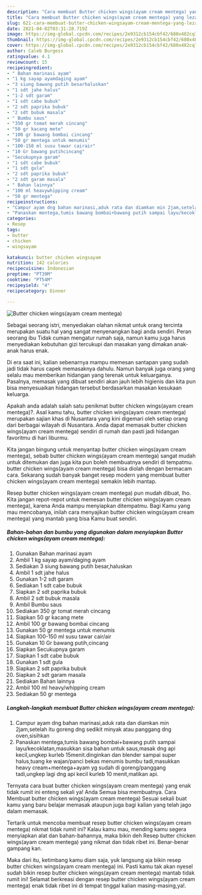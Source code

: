 ```yaml
---
description: "Cara membuat Butter chicken wings(ayam cream mentega) yang lezat Untuk Jualan"
title: "Cara membuat Butter chicken wings(ayam cream mentega) yang lezat Untuk Jualan"
slug: 621-cara-membuat-butter-chicken-wingsayam-cream-mentega-yang-lezat-untuk-jualan
date: 2021-04-02T03:31:28.719Z
image: https://img-global.cpcdn.com/recipes/2e9312cb154cbf42/680x482cq70/butter-chicken-wingsayam-cream-mentega-foto-resep-utama.jpg
thumbnail: https://img-global.cpcdn.com/recipes/2e9312cb154cbf42/680x482cq70/butter-chicken-wingsayam-cream-mentega-foto-resep-utama.jpg
cover: https://img-global.cpcdn.com/recipes/2e9312cb154cbf42/680x482cq70/butter-chicken-wingsayam-cream-mentega-foto-resep-utama.jpg
author: Caleb Burgess
ratingvalue: 4.1
reviewcount: 15
recipeingredient:
- " Bahan marinasi ayam"
- "1 kg sayap ayamdaging ayam"
- "3 siung bawang putih besarhaluskan"
- "1 sdt jahe halus"
- "1-2 sdt garam"
- "1 sdt cabe bubuk"
- "2 sdt paprika bubuk"
- "2 sdt bubuk masala"
- " Bumbu saus"
- "350 gr tomat merah cincang"
- "50 gr kacang mete"
- "100 gr bawang bombai cincang"
- "50 gr mentega untuk menumis"
- "100-150 ml susu tawar cairair"
- "10 Gr bawang putihcincang"
- "Secukupnya garam"
- "1 sdt cabe bubuk"
- "1 sdt gula"
- "2 sdt paprika bubuk"
- "2 sdt garam masala"
- " Bahan lainnya"
- "100 ml heavywhipping cream"
- "50 gr mentega"
recipeinstructions:
- "Campur ayam dng bahan marinasi,aduk rata dan diamkan min 2jam,setelah itu goreng dng sedikit minyak atau panggang dng oven,sisihkan"
- "Panaskan mentega,tumis bawang bombai+bawang putih sampai layu/kecoklatan,masukkan sisa bahan untuk saus,masak dng api kecil,ungkep kurleb 15menit.dinginkan dan blender sampai super halus,tuang ke wajan/panci bekas menumis bumbu tadi,masukkan heavy cream+mentega+ayam yg sudah di goreng/panggang tadi,ungkep lagi dng api kecil kurleb 10 menit,matikan api."
categories:
- Resep
tags:
- butter
- chicken
- wingsayam

katakunci: butter chicken wingsayam 
nutrition: 142 calories
recipecuisine: Indonesian
preptime: "PT39M"
cooktime: "PT54M"
recipeyield: "4"
recipecategory: Dinner

---
```



![Butter chicken wings(ayam cream mentega)](https://img-global.cpcdn.com/recipes/2e9312cb154cbf42/680x482cq70/butter-chicken-wingsayam-cream-mentega-foto-resep-utama.jpg)

Sebagai seorang istri, menyediakan olahan nikmat untuk orang tercinta merupakan suatu hal yang sangat menyenangkan bagi anda sendiri. Peran seorang ibu Tidak cuman mengatur rumah saja, namun kamu juga harus menyediakan kebutuhan gizi tercukupi dan masakan yang dimakan anak-anak harus enak.

Di era  saat ini, kalian sebenarnya mampu memesan santapan yang sudah jadi tidak harus capek memasaknya dahulu. Namun banyak juga orang yang selalu mau memberikan hidangan yang terenak untuk keluarganya. Pasalnya, memasak yang dibuat sendiri akan jauh lebih higienis dan kita pun bisa menyesuaikan hidangan tersebut berdasarkan masakan kesukaan keluarga. 



Apakah anda adalah salah satu penikmat butter chicken wings(ayam cream mentega)?. Asal kamu tahu, butter chicken wings(ayam cream mentega) merupakan sajian khas di Nusantara yang kini digemari oleh setiap orang dari berbagai wilayah di Nusantara. Anda dapat memasak butter chicken wings(ayam cream mentega) sendiri di rumah dan pasti jadi hidangan favoritmu di hari liburmu.

Kita jangan bingung untuk menyantap butter chicken wings(ayam cream mentega), sebab butter chicken wings(ayam cream mentega) sangat mudah untuk ditemukan dan juga kita pun boleh membuatnya sendiri di tempatmu. butter chicken wings(ayam cream mentega) bisa diolah dengan bermacam cara. Sekarang sudah banyak banget resep modern yang membuat butter chicken wings(ayam cream mentega) semakin lebih mantap.

Resep butter chicken wings(ayam cream mentega) pun mudah dibuat, lho. Kita jangan repot-repot untuk memesan butter chicken wings(ayam cream mentega), karena Anda mampu menyiapkan ditempatmu. Bagi Kamu yang mau mencobanya, inilah cara menyajikan butter chicken wings(ayam cream mentega) yang mantab yang bisa Kamu buat sendiri.

<!--inarticleads1-->

##### Bahan-bahan dan bumbu yang digunakan dalam menyiapkan Butter chicken wings(ayam cream mentega):

1. Gunakan  Bahan marinasi ayam
1. Ambil 1 kg sayap ayam/daging ayam
1. Sediakan 3 siung bawang putih besar,haluskan
1. Ambil 1 sdt jahe halus
1. Gunakan 1-2 sdt garam
1. Sediakan 1 sdt cabe bubuk
1. Siapkan 2 sdt paprika bubuk
1. Ambil 2 sdt bubuk masala
1. Ambil  Bumbu saus
1. Sediakan 350 gr tomat merah cincang
1. Siapkan 50 gr kacang mete
1. Ambil 100 gr bawang bombai cincang
1. Gunakan 50 gr mentega untuk menumis
1. Siapkan 100-150 ml susu tawar cair/air
1. Gunakan 10 Gr bawang putih,cincang
1. Siapkan Secukupnya garam
1. Siapkan 1 sdt cabe bubuk
1. Gunakan 1 sdt gula
1. Siapkan 2 sdt paprika bubuk
1. Siapkan 2 sdt garam masala
1. Sediakan  Bahan lainnya
1. Ambil 100 ml heavy/whipping cream
1. Sediakan 50 gr mentega




<!--inarticleads2-->

##### Langkah-langkah membuat Butter chicken wings(ayam cream mentega):

1. Campur ayam dng bahan marinasi,aduk rata dan diamkan min 2jam,setelah itu goreng dng sedikit minyak atau panggang dng oven,sisihkan
1. Panaskan mentega,tumis bawang bombai+bawang putih sampai layu/kecoklatan,masukkan sisa bahan untuk saus,masak dng api kecil,ungkep kurleb 15menit.dinginkan dan blender sampai super halus,tuang ke wajan/panci bekas menumis bumbu tadi,masukkan heavy cream+mentega+ayam yg sudah di goreng/panggang tadi,ungkep lagi dng api kecil kurleb 10 menit,matikan api.




Ternyata cara buat butter chicken wings(ayam cream mentega) yang enak tidak rumit ini enteng sekali ya! Anda Semua bisa membuatnya. Cara Membuat butter chicken wings(ayam cream mentega) Sesuai sekali buat kamu yang baru belajar memasak ataupun juga bagi kalian yang telah jago dalam memasak.

Tertarik untuk mencoba membuat resep butter chicken wings(ayam cream mentega) nikmat tidak rumit ini? Kalau kamu mau, mending kamu segera menyiapkan alat dan bahan-bahannya, maka bikin deh Resep butter chicken wings(ayam cream mentega) yang nikmat dan tidak ribet ini. Benar-benar gampang kan. 

Maka dari itu, ketimbang kamu diam saja, yuk langsung aja bikin resep butter chicken wings(ayam cream mentega) ini. Pasti kamu tak akan nyesel sudah bikin resep butter chicken wings(ayam cream mentega) mantab tidak rumit ini! Selamat berkreasi dengan resep butter chicken wings(ayam cream mentega) enak tidak ribet ini di tempat tinggal kalian masing-masing,ya!.

